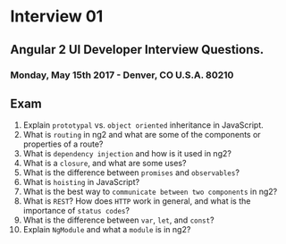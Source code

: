 # Interview 01

## Angular 2 UI Developer Interview Questions.

### Monday, May 15th 2017 - Denver, CO U.S.A. 80210

## Exam

1) Explain `prototypal` vs. `object oriented` inheritance in JavaScript.
2) What is `routing` in ng2 and what are some of the components or properties of a route?
3) What is `dependency injection` and how is it used in ng2?
4) What is a `closure`, and what are some uses?
5) What is the difference between `promises` and `observables`?
6) What is `hoisting` in JavaScript?
7) What is the best way to `communicate between two components` in ng2?
8) What is `REST`? How does `HTTP` work in general, and what is the importance of `status codes`?
9) What is the difference between `var`, `let`, and `const`?
11) Explain `NgModule` and what a `module` is in ng2?
